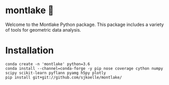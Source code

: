 # montlake 🛶
Welcome to the Montlake Python package.
This package includes a variety of tools for geometric data analysis.

# Installation

```
conda create -n 'montlake' python=3.6
conda install --channel=conda-forge -y pip nose coverage cython numpy scipy scikit-learn pyflann pyamg h5py plotly
pip install git+git://github.com/sjkoelle/montlake/
```

